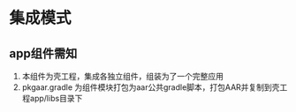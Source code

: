 # 集成模式     
## app组件需知  
1. 本组件为壳工程，集成各独立组件，组装为了一个完整应用   
2. pkgaar.gradle 为组件模块打包为aar公共gradle脚本，打包AAR并复制到壳工程app/libs目录下